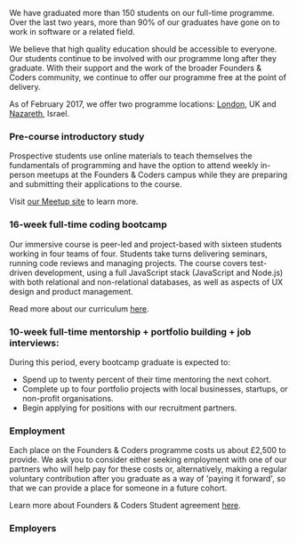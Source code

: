 We have graduated more than 150 students on our full-time programme. Over the last two years, more than 90% of our graduates have gone on to work in software or a related field.

We believe that high quality education should be accessible to everyone. Our students continue to be involved with our programme long after they graduate. With their support and the work of the broader Founders & Coders community, we continue to offer our programme free at the point of delivery.

As of February 2017, we offer two programme locations: [London](https://github.com/foundersandcoders/info/blob/master/london.md), UK and [Nazareth](https://github.com/foundersandcoders/info/blob/master/nazareth.md), Israel.

### Pre-course introductory study

Prospective students use online materials to teach themselves the fundamentals of programming and have the option to attend  weekly in-person meetups at the Founders & Coders campus while they are preparing and submitting their applications to the course.

Visit [our Meetup site](http://www.meetup.com/founderscoders/) to learn more.

### 16-week full-time coding bootcamp

Our immersive course is peer-led and project-based with sixteen students working in four teams of four. Students take turns delivering seminars, running code reviews and managing projects. The course covers test-driven development, using a full JavaScript stack (JavaScript and Node.js) with both relational and non-relational databases, as well as aspects of UX design and product management.

Read more about our curriculum [here](https://github.com/foundersandcoders/info/blob/master/curriculum.md).

### 10-week full-time mentorship + portfolio building + job interviews:

During this period, every bootcamp graduate is expected to:

* Spend up to twenty percent of their time mentoring the next cohort.
* Complete up to four portfolio projects with local businesses, startups, or non-profit organisations.
* Begin applying for positions with our recruitment partners.

### Employment

Each place on the Founders & Coders programme costs us about £2,500 to provide. We ask you to consider either seeking employment with one of our partners who will help pay for these costs or, alternatively, making a regular voluntary contribution after you graduate as a way of 'paying it forward', so that we can provide a place for someone in a future cohort.

Learn more about Founders & Coders Student agreement [here](https://github.com/foundersandcoders/charter/blob/master/README.md).

### Employers
